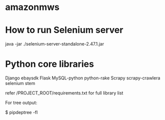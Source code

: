 # amazonmws

How to run Selenium server
===================================

java -jar ./selenium-server-standalone-2.47.1.jar


Python core libraries
===================================

Django
ebaysdk
Flask
MySQL-python
python-rake
Scrapy
scrapy-crawlera
selenium
stem

refer /PROJECT_ROOT/requirements.txt for full library list

For tree output:

$ pipdeptree -fl
